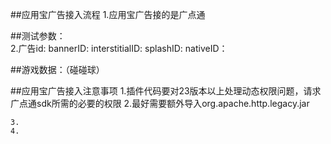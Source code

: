 ##应用宝广告接入流程
	1.应用宝广告接的是广点通
	

##测试参数：  
	2.广告id:
		bannerID:
		interstitialID:
		splashID:
		nativeID：

##游戏数据：（碰碰球）	
	


##应用宝广告接入注意事项
	1.插件代码要对23版本以上处理动态权限问题，请求广点通sdk所需的必要的权限 
	2.最好需要额外导入org.apache.http.legacy.jar
	  
	3.
	4.
